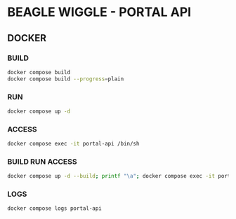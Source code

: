 # BEAGLE WIGGLE - PORTAL API #



## DOCKER ##

### BUILD ###
```bash
docker compose build
docker compose build --progress=plain
```

### RUN ###
```bash
docker compose up -d
```

### ACCESS ###
```bash
docker compose exec -it portal-api /bin/sh
```

### BUILD RUN ACCESS ###
```bash
docker compose up -d --build; printf "\a"; docker compose exec -it portal-api /bin/sh;
```

### LOGS ###
```bash
docker compose logs portal-api
```
